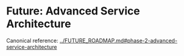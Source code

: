 # Future: Advanced Service Architecture

Canonical reference: [../FUTURE_ROADMAP.md#phase-2-advanced-service-architecture](../FUTURE_ROADMAP.md#phase-2-advanced-service-architecture)
